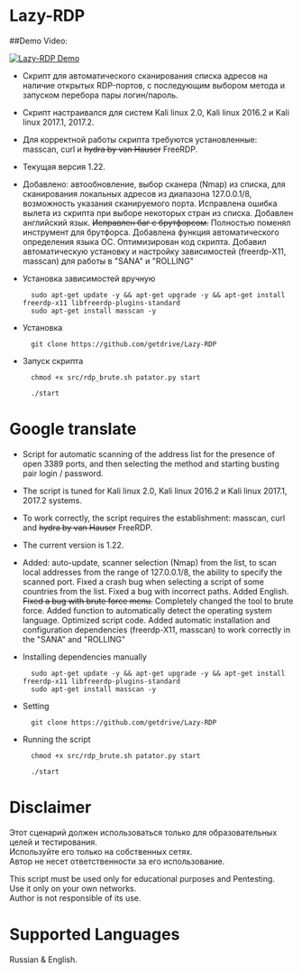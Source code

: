 # Lazy-RDP

##Demo Video:

[![Lazy-RDP Demo](https://i.ytimg.com/vi/8rd8QnzXFyw/hqdefault.jpg)](https://youtu.be/8rd8QnzXFyw)
- Скрипт для автоматического сканирования списка адресов на наличие открытых RDP-портов, с последующим выбором метода и запуском перебора пары логин/пароль. <br/>

- Скрипт  настраивался для систем Kali linux 2.0, Kali linux 2016.2 и Kali linux 2017.1, 2017.2. <br/>

- Для корректной работы скрипта требуются установленные: masscan, curl и <s>hydra by van Hauser</s> FreeRDP. <br/>

- Текущая версия 1.22. 
- Добавлено: автообновление, выбор сканера (Nmap) из списка, для сканирования локальных адресов из диапазона 127.0.0.1/8, возможность указания сканируемого порта. Исправлена ошибка вылета из скрипта при выборе некоторых стран из списка. Добавлен английский язык. <s>Исправлен баг с брутфорсом.</s> Полностью поменял инструмент для брутфорса. Добавлена функция автоматического определения языка ОС. Оптимизирован код скрипта. Добавил автоматическую установку и настройку зависимостей (freerdp-X11, masscan) для работы в "SANA" и "ROLLING"  <br/>

- Установка зависимостей вручную <br/>
        
        sudo apt-get update -y && apt-get upgrade -y && apt-get install freerdp-x11 libfreerdp-plugins-standard
        sudo apt-get install masscan -y

- Установка <br/>

        git clone https://github.com/getdrive/Lazy-RDP

- Запуск скрипта <br/>
  
        chmod +x src/rdp_brute.sh patator.py start

        ./start


# Google translate

- Script for automatic scanning of the address list for the presence of open 3389 ports, and then selecting the method and starting busting pair login / password. <br/>

- The script is tuned for Kali linux 2.0, Kali linux 2016.2 и Kali linux 2017.1, 2017.2 systems. <br/>

- To work correctly, the script requires the establishment: masscan, curl and <s>hydra by van Hauser</s> FreeRDP.<br/>

- The current version is 1.22.
- Added: auto-update, scanner selection (Nmap) from the list, to scan local addresses from the range of 127.0.0.1/8, the ability to specify the scanned port. Fixed a crash bug when selecting a script of some countries from the list. Fixed a bug with incorrect paths. Added English. <s>Fixed a bug with brute force menu.</s> Completely changed the tool to brute force. Added function to automatically detect the operating system language. Optimized script code. Added automatic installation and configuration dependencies (freerdp-X11, masscan) to work correctly in the "SANA" and "ROLLING" <br/>

- Installing dependencies manually <br/>
        
        sudo apt-get update -y && apt-get upgrade -y && apt-get install freerdp-x11 libfreerdp-plugins-standard
        sudo apt-get install masscan -y

- Setting <br/>

        git clone https://github.com/getdrive/Lazy-RDP 

- Running the script <br/>

        chmod +x src/rdp_brute.sh patator.py start

        ./start
        
# Disclaimer

  Этот сценарий должен использоваться только для образовательных целей и тестирования.<br/>
  Используйте его только на собственных сетях.<br/>
  Автор не несет ответственности за его использование.<br/>

  This script must be used only for educational purposes and Pentesting.<br/>
  Use it only on your own networks.<br/>
  Author is not responsible of its use.<br/>

# Supported Languages

 Russian & English.
